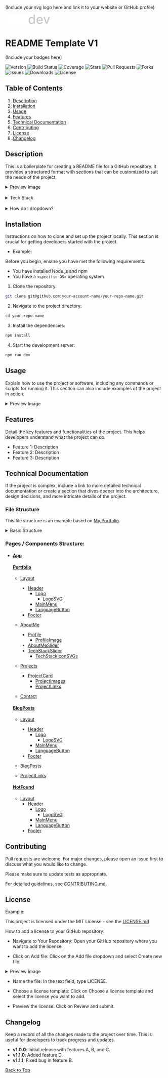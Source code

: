 <!-- Logo=============================== -->

(Include your svg logo here and link it to your website or GitHub profile)

[![Logo](https://github.com/miles-advani/cheat-sheets-and-templates/blob/main/assets/logos/ma-dev-logo.svg)](https://www.miles-advani.com/)

# README Template V1

<!-- Badges=============================== -->

(Include your badges here)

![Version](https://img.shields.io/github/package-json/v/miles-advani/repo-readme-boilerplate)
![Build Status](https://img.shields.io/github/workflow/status/miles-advani/repo-readme-boilerplate/CI)
![Coverage](https://img.shields.io/codecov/c/github/miles-advani/repo-readme-boilerplate)
![Stars](https://img.shields.io/github/stars/miles-advani/repo-readme-boilerplate?style=social)
![Pull Requests](https://img.shields.io/github/issues-pr/miles-advani/repo-readme-boilerplate)
![Forks](https://img.shields.io/github/forks/miles-advani/repo-readme-boilerplate?style=social)
![Issues](https://img.shields.io/github/issues/miles-advani/repo-readme-boilerplate)
![Downloads](https://img.shields.io/github/downloads/miles-advani/repo-readme-boilerplate/total)
![License](https://img.shields.io/github/license/miles-advani/repo-readme-boilerplate)

<!-- Index=============================== -->

## Table of Contents

1. [Description](#description)
2. [Installation](#installation)
3. [Usage](#usage)
4. [Features](#features)
5. [Technical Documentation](#technical-documentation)
6. [Contributing](#contributing)
7. [License](#license)
8. [Changelog](#changelog)

## Description

This is a boilerplate for creating a README file for a GitHub repository. It provides a structured format with sections that can be customized to suit the needs of the project.

<details>
<summary>Preview Image</summary>
<br>
Example Image
<br><br>
<img src="https://github.com/miles-advani/cheat-sheets-and-templates/blob/main/assets/images/example-image.png">
</details>

<br>

<details> <summary>Tech Stack</summary> 
<br> 
<ul>
  <li>Markdown</li>
  <li>HTML</li>
  <li>CSS</li>
  <li>JavaScript</li>
  <li>[Add other technologies used]</li>
</ul>
</details>

<br>

<details> <summary>How do I dropdown?</summary> <br> This is how you dropdown. <br><br> <pre> &lt;details&gt; &lt;summary&gt;How do I dropdown?&lt;&#47;summary&gt; &lt;br&gt; This is how you dropdown. &lt;&#47;details&gt; </pre>

<br>

<details> <summary>How do I dropdown with a Image?</summary> <br> This is how you dropdown with a Image. <br><br> < img bla bla ... /> </details>

</details>

## Installation

Instructions on how to clone and set up the project locally. This section is crucial for getting developers started with the project.

- Example:

Before you begin, ensure you have met the following requirements:

- You have installed Node.js and npm
- You have a `<specific OS>` operating system

1. Clone the repository:

```bash
git clone git@github.com:your-account-name/your-repo-name.git
```

2. Navigate to the project directory:

```bash
cd your-repo-name
```

3. Install the dependencies:

```bash
npm install
```

4. Start the development server:

```bash
npm run dev
```

## Usage

Explain how to use the project or software, including any commands or scripts for running it. This section can also include examples of the project in action.

<details>
<summary>Preview Image</summary>
<br>
Example Image
<br><br>
<img src="https://github.com/miles-advani/cheat-sheets-and-templates/blob/main/assets/images/example-image.png">
</details>

## Features

Detail the key features and functionalities of the project. This helps developers understand what the project can do.

- Feature 1: Description
- Feature 2: Description
- Feature 3: Description

## Technical Documentation

If the project is complex, include a link to more detailed technical documentation or create a section that dives deeper into the architecture, design decisions, and more intricate details of the project.

### File Structure

This file structure is an example based on [My Portfolio](https://github.com/miles-advani/Portfolio).

<details>
<summary>Basic Structure</summary>
<br>

<br>

<pre>
project-root/
├── public/
│   └── icons/
│   └── images/
│   └── favicon.svg
├── src/
│   └── assets/
│   └── components/
│   └── pages/
│   └── store/
│   └── utils/
│   └── App.jsx
│   └── index.cssc
│   └── main.jsx
├── .env
├── index.html
├── LICENSE
├── package.json
└── README.md
</pre>
</details>

### Pages / Components Structure:

- #### [App](https://github.com/MilesAdvani/Portfolio/blob/main/src/App.jsx)

  #### [Portfolio](https://github.com/MilesAdvani/Portfolio/tree/main/src/pages/portfolio)

  - [Layout](https://github.com/MilesAdvani/Portfolio/tree/main/src/components/layout)

    - [Header](https://github.com/MilesAdvani/Portfolio/tree/main/src/components/header)
      - [Logo](https://github.com/MilesAdvani/Portfolio/tree/main/src/components/logo)
        - [LogoSVG](https://github.com/miles-advani/Portfolio/blob/main/src/assets/logo.svg)
      - [MainMenu](https://github.com/MilesAdvani/Portfolio/tree/main/src/components/main-menu)
      - [LanguageButton](https://github.com/MilesAdvani/Portfolio/tree/main/src/components/language-button)
    - [Footer](https://github.com/MilesAdvani/Portfolio/tree/main/src/components/footer)

  - [AboutMe](https://github.com/MilesAdvani/Portfolio/tree/main/src/components/about-me)
    - [Profile](https://github.com/MilesAdvani/Portfolio/tree/main/src/components/profile)
      - [ProfileImage](https://github.com/miles-advani/Portfolio/blob/main/src/assets/images/profile-picture.png)
    - [AboutMeSlider](https://github.com/MilesAdvani/Portfolio/tree/main/src/components/about-me-slider)
    - [TechStackSlider](https://github.com/MilesAdvani/Portfolio/tree/main/src/components/tech-stack-slider)
      - [TechStackIconSVGs](https://github.com/miles-advani/Portfolio/tree/main/public/icons)
  - [Projects](https://github.com/MilesAdvani/Portfolio/tree/main/src/components/projects)

    - [ProjectCard](https://github.com/MilesAdvani/Portfolio/tree/main/src/components/project-card)
      - [ProjectImages](https://github.com/miles-advani/Portfolio/tree/main/public/images)
      - [ProjectLinks](https://github.com/MilesAdvani/Portfolio/tree/main/src/components/project-links)

  - [Contact](https://github.com/MilesAdvani/Portfolio/tree/main/src/components/contact)

  #### [BlogPosts](https://github.com/MilesAdvani/Portfolio/tree/main/src/pages/blog-posts)

  - [Layout](https://github.com/MilesAdvani/Portfolio/tree/main/src/components/layout)

    - [Header](https://github.com/MilesAdvani/Portfolio/tree/main/src/components/header)
      - [Logo](https://github.com/MilesAdvani/Portfolio/tree/main/src/components/logo)
        - [LogoSVG](https://github.com/miles-advani/Portfolio/blob/main/src/assets/logo.svg)
      - [MainMenu](https://github.com/MilesAdvani/Portfolio/tree/main/src/components/main-menu)
      - [LanguageButton](https://github.com/MilesAdvani/Portfolio/tree/main/src/components/language-button)
    - [Footer](https://github.com/MilesAdvani/Portfolio/tree/main/src/components/footer)

  - [BlogPosts](https://github.com/MilesAdvani/Portfolio/tree/main/src/components/blog-post)

  - [ProjectLinks](https://github.com/MilesAdvani/Portfolio/tree/main/src/components/project-links)

  #### [NotFound](https://github.com/MilesAdvani/Portfolio/tree/main/src/pages/not-found)

  - [Layout](https://github.com/MilesAdvani/Portfolio/tree/main/src/components/layout)
    - [Header](https://github.com/MilesAdvani/Portfolio/tree/main/src/components/header)
      - [Logo](https://github.com/MilesAdvani/Portfolio/tree/main/src/components/logo)
        - [LogoSVG](https://github.com/miles-advani/Portfolio/blob/main/src/assets/logo.svg)
      - [MainMenu](https://github.com/MilesAdvani/Portfolio/tree/main/src/components/main-menu)
      - [LanguageButton](https://github.com/MilesAdvani/Portfolio/tree/main/src/components/language-button)
    - [Footer](https://github.com/MilesAdvani/Portfolio/tree/main/src/components/footer)

## Contributing

Pull requests are welcome. For major changes, please open an issue first
to discuss what you would like to change.

Please make sure to update tests as appropriate.

For detailed guidelines, see [CONTRIBUTING.md](path/to/CONTRIBUTING.md).

## License

Example:

This project is licensed under the MIT License - see the [LICENSE.md](https://github.com/your-account-name/your-repo-name?tab=MIT-1-ov-file)

How to add a license to your GitHub repository:

- Navigate to Your Repository: Open your GitHub repository where you want to add the license.

- Click on Add file: Click on the Add file dropdown and select Create new file.
<details>
<summary>Preview Image</summary>
<br>
Example Image
<br><br>
<img src="https://github.com/miles-advani/cheat-sheets-and-templates/blob/main/assets/images/add-a-license.png">
</details>

- Name the file: In the text field, type LICENSE.

- Choose a license template: Click on Choose a license template and select the license you want to add.

- Preview the license: Click on Review and submit.

## Changelog

Keep a record of all the changes made to the project over time. This is useful for developers to track progress and updates.

- **v1.0.0**: Initial release with features A, B, and C.
- **v1.1.0**: Added feature D.
- **v1.1.1**: Fixed bug in feature B.

[Back to Top](#readme-template-v1)
